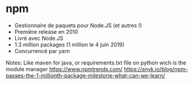 # npm

* Gestionnaire de paquets pour Node.JS (et autres !)
* Première release en 2010
* Livré avec Node.JS
* 1.3 million packages (1 million le 4 juin 2019)
* Concurrencé par yarn

Notes:
Like maven for java, or requirements.txt file on python wich is the module manager
https://www.npmtrends.com/
https://snyk.io/blog/npm-passes-the-1-millionth-package-milestone-what-can-we-learn/
